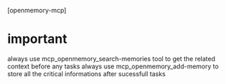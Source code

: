 [openmemory-mcp]

# important 
always use mcp_openmemory_search-memories tool to get the related context before any tasks 
always use mcp_openmemory_add-memory to store all the critical informations after sucessfull tasks